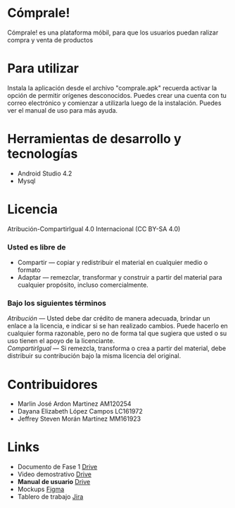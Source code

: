 # Cómprale!

Cómprale! es una plataforma móbil, para que los usuarios puedan ralizar compra y venta de productos

# Para utilizar
Instala la aplicación desde el archivo "comprale.apk" recuerda activar la opción de permitir orígenes desconocidos.
Puedes crear una cuenta con tu correo electrónico y comienzar a utilizarla luego de la instalación. Puedes ver el manual de uso para más ayuda.

# Herramientas de desarrollo y tecnologías
 - Android Studio 4.2
 - Mysql

# Licencia 
Atribución-CompartirIgual 4.0 Internacional (CC BY-SA 4.0) 
### Usted es libre de 
 - Compartir — copiar y redistribuir el material en cualquier medio o formato 
 - Adaptar — remezclar, transformar y construir a partir del material
para cualquier propósito, incluso comercialmente.

### Bajo los siguientes términos
_Atribución_ — Usted debe dar crédito de manera adecuada, brindar un enlace a la licencia, e indicar si se han realizado cambios. Puede hacerlo en cualquier forma razonable, pero no de forma tal que sugiera que usted o su uso tienen el apoyo de la licenciante.</br>
_CompartirIgual_ — Si remezcla, transforma o crea a partir del material, debe distribuir su contribución bajo la misma licencia del original.

# Contribuidores
- Marlin José Ardon Martinez AM120254
- Dayana Elizabeth López Campos LC161972
- Jeffrey Steven Morán Martínez MM161923

# Links

- Documento de Fase 1 [Drive](https://drive.google.com/file/d/1yH7MIYxgR-4j7YdUtgYYkTaYvy6ebyzK/view)
- Video demostrativo [Drive](https://drive.google.com/file/d/1ztX12ogQgrnp8bDNaaLFZnflYGZTCBjo/view?usp=sharing)
- **Manual de usuario** [Drive](https://drive.google.com/file/d/1B9qbIduDnag8Xz3-A0oCkR59JA64FeN0/view?usp=sharing)
- Mockups [Figma](https://www.figma.com/file/QB7p4cMd8uEbqnqWgBoz3b/Aplicacion-Comprale?node-id=0%3A1)
- Tablero de trabajo [Jira](https://marlin403.atlassian.net/jira/software/projects/PIC/boards/2)
